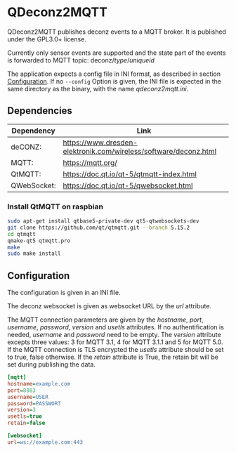 # QDeconz2MQTT
QDeconz2MQTT publishes deconz events to a MQTT broker.
It is published under the GPL3.0+ license.

Currently only sensor events are supported and the state part of the events is forwarded to MQTT topic:
  deconz/_type_/_uniqueid_

The application expects a config file in INI format, as described in section [Configuration](#Configuration).
If no `--config` Option is given, the INI file is expected in the same directory as the binary,
with the name _qdeconz2mqtt.ini_.

## Dependencies
| Dependency  | Link                                                             |
| ----------- | ---------------------------------------------------------------- |
| deCONZ:     | https://www.dresden-elektronik.com/wireless/software/deconz.html |
| MQTT:       | https://mqtt.org/                                                |
| QtMQTT:     | https://doc.qt.io/qt-5/qtmqtt-index.html                         |
| QWebSocket: | https://doc.qt.io/qt-5/qwebsocket.html                           |

### Install QtMQTT on raspbian

```Bash
sudo apt-get install qtbase5-private-dev qt5-qtwebsockets-dev
git clone https://github.com/qt/qtmqtt.git --branch 5.15.2
cd qtmqtt
qmake-qt5 qtmqtt.pro
make
sudo make install
```

## Configuration
The configuration is given in an INI file.

The deconz websocket is given as websocket URL by the _url_ attribute.

The MQTT connection parameters are given by the _hostname_, _port_, _username_, _password_, _version_ and _usetls_ attributes.
If no authentification is needed, _username_ and _password_ need to be empty.
The _version_ attribute excepts three values: 3 for MQTT 3.1, 4 for MQTT 3.1.1 and 5 for MQTT 5.0.
If the MQTT connection is TLS encrypted the _usetls_ attribute should be set to true, false otherwise.
If the _retain_ attribute is True, the retain bit will be set during publishing the data.

```INI
[mqtt]
hostname=example.com
port=8883
username=USER
password=PASSWORT
version=3
usetls=true
retain=false

[websocket]
url=ws://example.com:443
```

